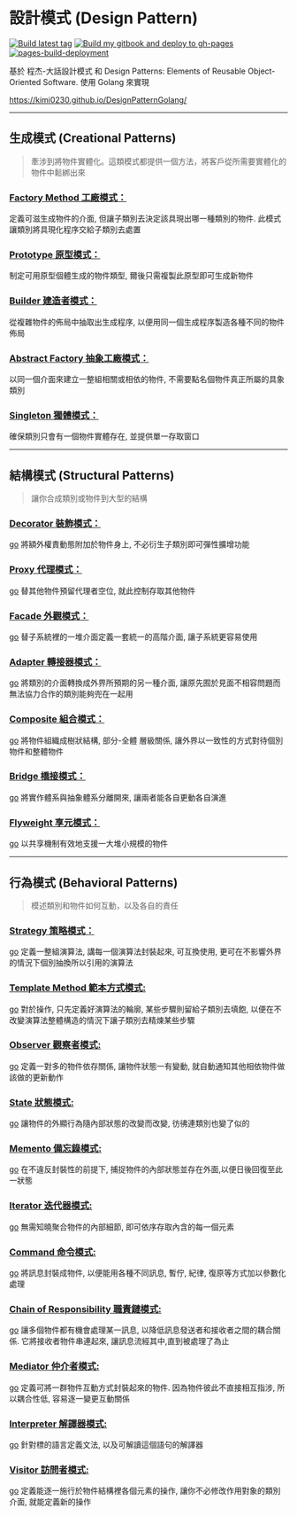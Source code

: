 # 設計模式 (Design Pattern)
[![Build latest tag](https://github.com/kimi0230/DesignPatternGolang/actions/workflows/releace.yml/badge.svg)](https://github.com/kimi0230/DesignPatternGolang/actions/workflows/releace.yml) [![Build my gitbook and deploy to gh-pages](https://github.com/kimi0230/DesignPatternGolang/actions/workflows/build.yml/badge.svg)](https://github.com/kimi0230/DesignPatternGolang/actions/workflows/build.yml) [![pages-build-deployment](https://github.com/kimi0230/DesignPatternGolang/actions/workflows/pages/pages-build-deployment/badge.svg)](https://github.com/kimi0230/DesignPatternGolang/actions/workflows/pages/pages-build-deployment)

基於 程杰-大話設計模式 和 Design Patterns: Elements of Reusable Object-Oriented Software. 
使用 Golang 來實現

https://kimi0230.github.io/DesignPatternGolang/

---

## 生成模式 (Creational Patterns)
> 牽涉到將物件實體化。這類模式都提供一個方法，將客戶從所需要實體化的物件中鬆綁出來

### [Factory Method 工廠模式：](https://github.com/kimi0230/DesignPatternGolang/tree/master/FactoryMethod) 
定義可滋生成物件的介面, 但讓子類別去決定該具現出哪一種類別的物件. 此模式讓類別將具現化程序交給子類別去處置

### [Prototype 原型模式：](https://github.com/kimi0230/DesignPatternGolang/tree/master/Prototype) 
制定可用原型個體生成的物件類型, 爾後只需複製此原型即可生成新物件

### [Builder 建造者模式：](https://github.com/kimi0230/DesignPatternGolang/tree/master/Builder) 
從複雜物件的佈局中抽取出生成程序, 以便用同一個生成程序製造各種不同的物件佈局

### [Abstract Factory 抽象工廠模式：](https://github.com/kimi0230/DesignPatternGolang/tree/master/AbstractFactory) 
以同一個介面來建立一整組相關或相依的物件, 不需要點名個物件真正所屬的具象類別

### [Singleton 獨體模式：](https://github.com/kimi0230/DesignPatternGolang/tree/master/Singleton) 
確保類別只會有一個物件實體存在, 並提供單一存取窗口

---

## 結構模式 (Structural Patterns)
> 讓你合成類別或物件到大型的結構

### [Decorator 裝飾模式：](https://kimi0230.github.io/DesignPatternGolang/Decorator) 
[go](https://github.com/kimi0230/DesignPatternGolang/tree/master/Decorator) 
將額外權責動態附加於物件身上, 不必衍生子類別即可彈性擴增功能

### [Proxy 代理模式：](https://github.com/kimi0230/DesignPatternGolang/tree/master/Proxy) 
[go](https://github.com/kimi0230/DesignPatternGolang/tree/master/Proxy) 
替其他物件預留代理者空位, 就此控制存取其他物件

### [Facade 外觀模式：](https://github.com/kimi0230/DesignPatternGolang/tree/master/Facade) 
[go](https://github.com/kimi0230/DesignPatternGolang/tree/master/Facade) 
替子系統裡的一堆介面定義一套統一的高階介面, 讓子系統更容易使用

### [Adapter 轉接器模式：](https://github.com/kimi0230/DesignPatternGolang/tree/master/Adapter) 
[go](https://github.com/kimi0230/DesignPatternGolang/tree/master/Adapter) 
將類別的介面轉換成外界所預期的另一種介面, 讓原先囿於見面不相容問題而無法協力合作的類別能夠兜在一起用

### [Composite 組合模式：](https://github.com/kimi0230/DesignPatternGolang/tree/master/Composite) 
[go](https://github.com/kimi0230/DesignPatternGolang/tree/master/Composite) 
將物件組織成樹狀結構, 部分-全體 層級關係, 讓外界以一致性的方式對待個別物件和整體物件

### [Bridge 橋接模式：](https://github.com/kimi0230/DesignPatternGolang/tree/master/Bridge) 
[go](https://github.com/kimi0230/DesignPatternGolang/tree/master/Bridge) 
將實作體系與抽象體系分離開來, 讓兩者能各自更動各自演進

### [Flyweight 享元模式：](https://github.com/kimi0230/DesignPatternGolang/tree/master/Flyweight) 
[go](https://github.com/kimi0230/DesignPatternGolang/tree/master/Flyweight) 
以共享機制有效地支援一大堆小規模的物件

---
## 行為模式 (Behavioral Patterns)
> 模述類別和物件如何互動，以及各自的責任

### [Strategy 策略模式：](https://github.com/kimi0230/DesignPatternGolang/tree/master/Strategy) 
[go](https://github.com/kimi0230/DesignPatternGolang/tree/master/Strategy) 
定義一整組演算法, 講每一個演算法封裝起來, 可互換使用, 更可在不影響外界的情況下個別抽換所以引用的演算法

### [Template Method 範本方式模式:](https://kimi0230.github.io/DesignPatternGolang/TemplateMethod) 
[go](https://github.com/kimi0230/DesignPatternGolang/tree/master/TemplateMethod) 
對於操作, 只先定義好演算法的輪廓, 某些步驟則留給子類別去填飽, 以便在不改變演算法整體構造的情況下讓子類別去精煉某些步驟

### [Observer 觀察者模式:](https://kimi0230.github.io/DesignPatternGolang/Observer) 
[go](https://github.com/kimi0230/DesignPatternGolang/tree/master/Observer) 
定義一對多的物件依存關係, 讓物件狀態一有變動, 就自動通知其他相依物件做該做的更新動作

### [State 狀態模式:](https://kimi0230.github.io/DesignPatternGolang/State) 
[go](https://github.com/kimi0230/DesignPatternGolang/tree/master/State) 
讓物件的外顯行為隨內部狀態的改變而改變, 彷彿連類別也變了似的

### [Memento 備忘錄模式:](https://kimi0230.github.io/DesignPatternGolang/Memento) 
[go](https://github.com/kimi0230/DesignPatternGolang/tree/master/Memento) 
在不違反封裝性的前提下, 捕捉物件的內部狀態並存在外面,以便日後回復至此一狀態

### [Iterator 迭代器模式:](https://kimi0230.github.io/DesignPatternGolang/Iterator) 
[go](https://github.com/kimi0230/DesignPatternGolang/tree/master/Iterator) 
無需知曉聚合物件的內部細節, 即可依序存取內含的每一個元素

### [Command 命令模式:](https://kimi0230.github.io/DesignPatternGolang/Command) 
[go](https://github.com/kimi0230/DesignPatternGolang/tree/master/Command) 
將訊息封裝成物件, 以便能用各種不同訊息, 暫佇, 紀律, 復原等方式加以參數化處理

### [Chain of Responsibility 職責鏈模式:](https://kimi0230.github.io/DesignPatternGolang/ChainofResponsibility) 
[go](https://github.com/kimi0230/DesignPatternGolang/tree/master/ChainofResponsibility) 
讓多個物件都有機會處理某一訊息, 以降低訊息發送者和接收者之間的耦合關係. 它將接收者物件串連起來, 讓訊息流經其中,直到被處理了為止

### [Mediator 仲介者模式:](https://kimi0230.github.io/DesignPatternGolang/Mediator) 
[go](https://github.com/kimi0230/DesignPatternGolang/tree/master/Mediator) 
定義可將一群物件互動方式封裝起來的物件. 因為物件彼此不直接相互指涉, 所以耦合性低, 容易逐一變更互動關係

### [Interpreter 解譯器模式:](https://kimi0230.github.io/DesignPatternGolang/Interpreter) 
[go](https://github.com/kimi0230/DesignPatternGolang/tree/master/Interpreter) 
針對標的語言定義文法, 以及可解讀這個語句的解譯器

### [Visitor 訪問者模式:](https://kimi0230.github.io/DesignPatternGolang/Visitor) 
[go](https://github.com/kimi0230/DesignPatternGolang/tree/master/Visitor) 
定義能逐一施行於物件結構裡各個元素的操作, 讓你不必修改作用對象的類別介面, 就能定義新的操作

